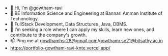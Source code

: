 - 👋 Hi, I’m @gowtham-ravi
- 🌱 BE Information Science and Engineering at Bannari Amman Institute of Techonology.
- 📕 FullStack Development, Data Structures ,Java, DBMS. 
- 💞️ I’m seeking a role where I can apply my skills, learn new ones, and contribute to the company's growth.
- 📫 Ping me at gowthamhsr28@gmail.com/gowthamr.se21@bitsathy.ac.in
- https://portfolio-gowtham-ravi-knte.vercel.app/
<!---
gowtham-ravii/gowtham-ravii is a ✨ special ✨ repository because its `README.md` (this file) appears on your GitHub profile.
You can click the Preview link to take a look at your changes.
--->
